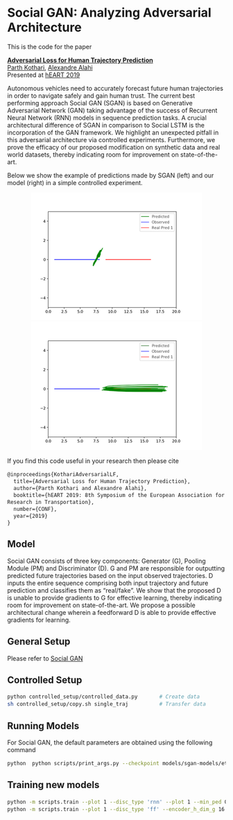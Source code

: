 # Social GAN: Analyzing Adversarial Architecture 

This is the code for the paper

**<a href="https://transp-or.epfl.ch/heart/2019/abstracts/hEART_2019_paper_148.pdf">Adversarial Loss for Human Trajectory Prediction</a>**
<br>
<a href="https://people.epfl.ch/parth.kothari">Parth Kothari</a>,
<a href="https://people.epfl.ch/alexandre.alahi">Alexandre Alahi</a>
<br>
Presented at [hEART 2019](http://heart2019.bme.hu)

Autonomous vehicles need to accurately forecast future human trajectories in order to navigate safely and gain human trust. The current best performing approach Social GAN (SGAN) is based on Generative Adversarial Network (GAN) taking advantage of the success of Recurrent Neural Network (RNN) models in sequence prediction tasks. A crucial architectural difference of SGAN in comparison to Social LSTM is the incorporation of the GAN framework. We highlight an unexpected pitfall in this adversarial architecture via controlled experiments. Furthermore, we prove the efficacy of our proposed modification on synthetic data and real world datasets, thereby indicating room for improvement on state-of-the-art.

Below we show the example of predictions made by SGAN (left) and our model (right) in a simple controlled experiment. 
<div align='center'>
<img src="images/Default.png"></img>
<img src="images/Proposed.png"></img>
</div>

If you find this code useful in your research then please cite
```
@inproceedings{KothariAdversarialLF,
  title={Adversarial Loss for Human Trajectory Prediction},
  author={Parth Kothari and Alexandre Alahi},
  booktitle={hEART 2019: 8th Symposium of the European Association for Research in Transportation},
  number={CONF},
  year={2019}
}
```

## Model
Social GAN consists of three key components: Generator (G), Pooling Module (PM) and Discriminator (D). G and PM are responsible for outputting predicted future trajectories based on the input observed trajectories. D inputs the entire sequence comprising both input trajectory and future prediction and classifies them as “real/fake”. We show that the proposed D is unable to provide gradients to G for effective learning, thereby indicating room for improvement on state-of-the-art. We propose a possible architectural change wherein a feedforward D is able to provide effective gradients for learning.

## General Setup

Please refer to [Social GAN](https://github.com/agrimgupta92/sgan)

## Controlled Setup

```bash
python controlled_setup/controlled_data.py       # Create data
sh controlled_setup/copy.sh single_traj          # Transfer data
```

## Running Models

For Social GAN, the default parameters are obtained using the following command

```bash
python  python scripts/print_args.py --checkpoint models/sgan-models/eth_12_model.pt
```

## Training new models

```bash
python -m scripts.train --plot 1 --disc_type 'rnn' --plot 1 --min_ped 0 ## Default Social GAN
python -m scripts.train --plot 1 --disc_type 'ff' --encoder_h_dim_g 16 --decoder_h_dim_g 16 --plot 1 --min_ped 0 ## Feedfoward Discriminator
```
